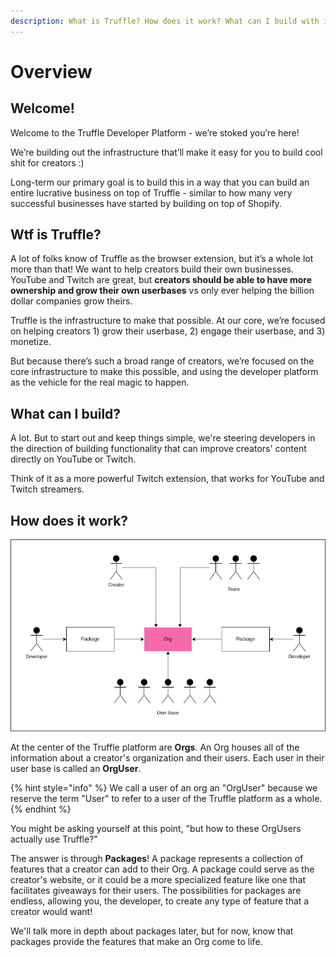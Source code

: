 ```yaml
---
description: What is Truffle? How does it work? What can I build with it?
---
```


# Overview

## Welcome!

Welcome to the Truffle Developer Platform - we’re stoked you’re here!

We’re building out the infrastructure that’ll make it easy for you to build cool shit for creators :)

Long-term our primary goal is to build this in a way that you can build an entire lucrative business on top of Truffle - similar to how many very successful businesses have started by building on top of Shopify.



## Wtf is Truffle?

A lot of folks know of Truffle as the browser extension, but it’s a whole lot more than that! We want to help creators build their own businesses. YouTube and Twitch are great, but **creators should be able to have more ownership and grow their own userbases** vs only ever helping the billion dollar companies grow theirs.

Truffle is the infrastructure to make that possible. At our core, we’re focused on helping creators 1) grow their userbase, 2) engage their userbase, and 3) monetize.

But because there’s such a broad range of creators, we’re focused on the core infrastructure to make this possible, and using the developer platform as the vehicle for the real magic to happen.

## What can I build?

A lot. But to start out and keep things simple, we're steering developers in the direction of building functionality that can improve creators' content directly on YouTube or Twitch.

Think of it as a more powerful Twitch extension, that works for YouTube and Twitch streamers.

## How does it work?

![A high level illustration of the Truffle platform.](<.gitbook/assets/Truffle High Level.drawio (1).png>)

At the center of the Truffle platform are **Orgs**. An Org houses all of the information about a creator's organization and their users. Each user in their user base is called an **OrgUser**.

{% hint style="info" %}
We call a user of an org an "OrgUser" because we reserve the term "User" to refer to a user of the Truffle platform as a whole.
{% endhint %}

You might be asking yourself at this point, "but how to these OrgUsers actually use Truffle?"

The answer is through **Packages**! A package represents a collection of features that a creator can add to their Org. A package could serve as the creator's website, or it could be a more specialized feature like one that facilitates giveaways for their users. The possibilities for packages are endless, allowing you, the developer, to create any type of feature that a creator would want!&#x20;

We'll talk more in depth about packages later, but for now, know that packages provide the features that make an Org come to life.

###
